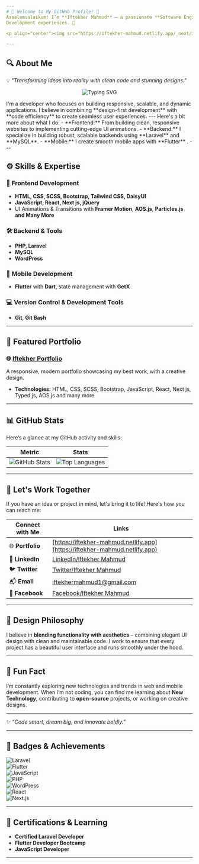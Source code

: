 ```yaml
---
# 🌟 Welcome to My GitHub Profile! 🌟  
Assalamualaikum! I’m **Iftekher Mahmud** – a passionate **Software Engineer** dedicated to crafting exceptional web and mobile 
Development experiences. 🚀  

<p align="center"><img src="https://iftekher-mahmud.netlify.app/_next/image?url=%2Fimage%2Fbanner.jpg&w=640&q=75" alt="Profile Avatar" height='200' width='200'></p>

---
```


## 🔍 **About Me**  
💡 _"Transforming ideas into reality with clean code and stunning designs."_  
<p align="center"> <img src="https://readme-typing-svg.demolab.com?font=Fira+Code&size=22&pause=1000&color=0087D8&center=true&vCenter=true&width=500&lines=Software+Engineer+%7C+Web+%26+Mobile+Developer;Open-Source+Enthusiast;Building+User-Friendly+Applications" alt="Typing SVG" /> </p>
I'm a developer who focuses on building responsive, scalable, and dynamic applications. I believe in combining **design-first development** with **code efficiency** to create seamless user experiences.
---
Here's a bit more about what I do:
- **Frontend:** From building clean, responsive websites to implementing cutting-edge UI animations.
- **Backend:** I specialize in building robust, scalable backends using **Laravel** and **MySQL**.
- **Mobile:** I create smooth mobile apps with **Flutter** .
---

## ⚙️ **Skills & Expertise**  

### 🎨 **Frontend Development**  
- **HTML, CSS, SCSS, Bootstrap, Tailwind CSS, DaisyUI**  
- **JavaScript, React, Next js, jQuery**  
- UI Animations & Transitions with **Framer Motion**, **AOS.js**, **Particles.js**  **and Many More**

### 🛠️ **Backend & Tools**  
- **PHP, Laravel**  
- **MySQL**  
- **WordPress**  

### 📱 **Mobile Development**  
- **Flutter** with **Dart**, state management with **GetX**  

### 💻 **Version Control & Development Tools**  
- **Git**, **Git Bash**  

---

## 🚀 **Featured Portfolio**  
### 🌐 **[Iftekher Portfolio](https://iftekher-mahmud.netlify.app)**  
A responsive, modern portfolio showcasing my best work, with a creative design.  
- **Technologies:** HTML, CSS, SCSS, Bootstrap, JavaScript, React, Next js, Typed.js, AOS.js and many more 

---

## 📊 **GitHub Stats**  
Here’s a glance at my GitHub activity and skills:  

| **Metric**                 | **Stats**                                                   |  
|----------------------------|-------------------------------------------------------------|  
| ![GitHub Stats](https://github-readme-stats.vercel.app/api?username=iftekher2108&show_icons=true&theme=radical) | ![Top Languages](https://github-readme-stats.vercel.app/api/top-langs/?username=iftekher2108&layout=compact&theme=radical) |  

---

## 💼 **Let's Work Together**  
If you have an idea or project in mind, let's bring it to life! Here's how you can reach me:  

| **Connect with Me**         | **Links**                                                   |  
|-----------------------------|-------------------------------------------------------------|  
| 🌐 **Portfolio**             | [https://iftekher-mahmud.netlify.app](https://iftekher-mahmud.netlify.app) |  
| 💼 **LinkedIn**              | [LinkedIn/Iftekher Mahmud](https://www.linkedin.com/in/iftekhermahmud1/)                                    |  
| 🐦 **Twitter**               | [Twitter/Iftekher Mahmud](https://x.com/iftekher2108)                                     |  
| 📬 **Email**                 | [iftekhermahmud1@gmail.com](mailto:iftekhermahmud1@gmail.com)               |  
| 🎴 **Facebook**                 | [Facebook/Iftekher Mahmud](https://www.facebook.com/mdiftekher.mahmud)               |  

---

## 🎨 **Design Philosophy**  
I believe in **blending functionality with aesthetics** – combining elegant UI design with clean and maintainable code. I work to ensure that every project has a beautiful user interface and runs smoothly under the hood.

---

## 🚀 **Fun Fact**  
I’m constantly exploring new technologies and trends in web and mobile development. When I’m not coding, you can find me learning about **New Technology**, contributing to **open-source** projects, or working on creative designs.  

---

✨ _“Code smart, dream big, and innovate boldly.”_  

---

## 🔗 **Badges & Achievements**  
![Laravel](https://img.shields.io/badge/Laravel-ff2d20?style=flat&logo=laravel&logoColor=white)  
![Flutter](https://img.shields.io/badge/Flutter-02569B?style=flat&logo=flutter&logoColor=white)  
![JavaScript](https://img.shields.io/badge/JavaScript-F7DF1E?style=flat&logo=javascript&logoColor=black)  
![PHP](https://img.shields.io/badge/PHP-777BB4?style=flat&logo=php&logoColor=white)  
![WordPress](https://img.shields.io/badge/WordPress-21759B?style=flat&logo=wordpress&logoColor=white)  
![React](https://img.shields.io/badge/React-61DAFB?style=flat&logo=react&logoColor=black)  
![Next.js](https://img.shields.io/badge/Next.js-000000?style=flat&logo=next.js&logoColor=white)  

---

## 📄 **Certifications & Learning**  
- **Certified Laravel Developer**  
- **Flutter Developer Bootcamp**  
- **JavaScript Developer**

---
